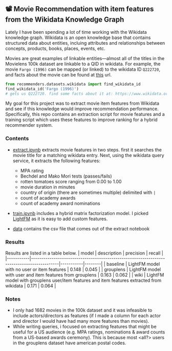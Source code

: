 ## 📽 Movie Recommendation with item features from the Wikidata Knowledge Graph

Lately I have been spending a lot of time working with the Wikidata knowledge graph. Wikidata is an open knowledge base that contains structured data about entities, incluing attributes and relationships between concepts, products, books, places, events, etc.

Movies are great examples of linkable entities—almost all of the titles in the Movielens 100k dataset are linkable to a QID in wikidata. For example, the movie `Fargo (1996)` can be mapped (or linked) to the wikidata ID `Q222720`, and facts about the movie can be found at [this](https://www.wikidata.org/wiki/Q222720) url.

```python
from recommenders.datasets.wikidata import find_wikidata_id
find_wikidata_id('Fargo (1996)') 
# gets us Q222720. find some facts about it at: https://www.wikidata.org/wiki/Q222720
```

My goal for this project was to extract movie item features from Wikidata and see if this knowledge would improve recommendation performance. Specifically, this repo contains an extraction script for movie features and a training script which uses these features to improve ranking for a hybrid recommender system. 


### Contents 
- [extract.ipynb](./extract.ipynb) extracts movie features in two steps. first it searches the movie title for a matching wikidata entry. Next, using the wikidata query service, it extracts the following features:
    - MPA rating
    - Bechdel and Mako Mori tests (passes/fails)
    - rotten tomatoes score ranging from 0.00 to 1.00
    - movie duration in minutes
    - country of origin (there are sometimes multiple) delimited with `|` 
    - count of academy awards
    - count of academy award nominations

- [train.ipynb](./train.ipynb) includes <training and eval for > a hybrid matrix factorization model. I picked [LightFM]() as it is easy to add custom features.

- [data](./data/) contains the csv file that comes out of the extract notebook



### Results
Results are listed in a table below.
| model     | description                                                                               | precision | recall |
|-----------|-------------------------------------------------------------------------------------------|-----------|--------|
| baseline  | LightFM model with no user or item features                                               | 0.148     | 0.045  |
| grouplens | LightFM model with user and item features from grouplens                                  | 0.163     | 0.062  |
| wiki      | LightFM model with grouplens user/item features and item features extracted from wikidata | 0.171     | 0.064  |

### Notes 
- I only had 1682 movies in the 100k dataset and it was infeasible to include actors/directors as features (if I made a column for each actor and director I would have had many more features than movies).
- While writing queries, i focused on extracting features that might be useful for a US audience (e.g. MPA ratings, nominations & award counts from a US-based awards ceremony). This is because most <all?> users in the grouplens dataset have american postal codes. 
